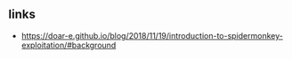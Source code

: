 ## links
- https://doar-e.github.io/blog/2018/11/19/introduction-to-spidermonkey-exploitation/#background